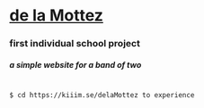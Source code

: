 # [de la Mottez](https://kiiim.se/delaMottez) 
### first individual school project
##### a simple website for a band of two
#
```sh
$ cd https://kiiim.se/delaMottez to experience
```